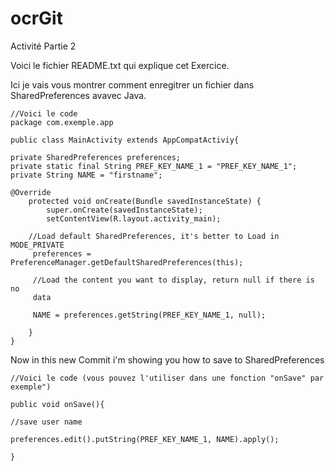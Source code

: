 # ocrGit
Activité Partie 2

Voici le fichier README.txt qui explique cet Exercice.

Ici je vais vous montrer comment enregitrer un fichier dans SharedPreferences avavec Java.

	//Voici le code
	package com.exemple.app

	public class MainActivity extends AppCompatActiviy{

	private SharedPreferences preferences;
	private static final String PREF_KEY_NAME_1 = "PREF_KEY_NAME_1";
	private String NAME = "firstname";

	@Override
    	protected void onCreate(Bundle savedInstanceState) {
        	super.onCreate(savedInstanceState);
        	setContentView(R.layout.activity_main);

		//Load default SharedPreferences, it's better to Load in MODE_PRIVATE
		 preferences = PreferenceManager.getDefaultSharedPreferences(this);

		 //Load the content you want to display, return null if there is no 
		 data

		 NAME = preferences.getString(PREF_KEY_NAME_1, null);

		}
	}

Now in this new Commit i'm showing you how to save to SharedPreferences

	//Voici le code (vous pouvez l'utiliser dans une fonction "onSave" par exemple")

	public void onSave(){

	//save user name

	preferences.edit().putString(PREF_KEY_NAME_1, NAME).apply();

	}
